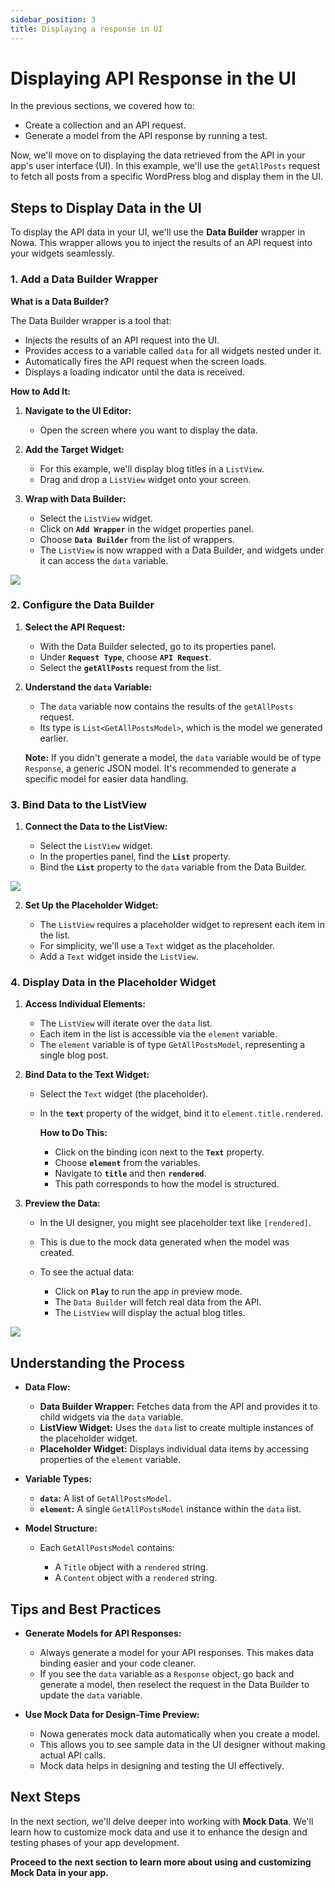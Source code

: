 ```yaml
---
sidebar_position: 3
title: Displaying a response in UI
---
```




# Displaying API Response in the UI

In the previous sections, we covered how to:

- Create a collection and an API request.
- Generate a model from the API response by running a test.

Now, we'll move on to displaying the data retrieved from the API in your app's user interface (UI). In this example, we'll use the `getAllPosts` request to fetch all posts from a specific WordPress blog and display them in the UI.

## Steps to Display Data in the UI

To display the API data in your UI, we'll use the **Data Builder** wrapper in Nowa. This wrapper allows you to inject the results of an API request into your widgets seamlessly.

### 1. Add a Data Builder Wrapper

**What is a Data Builder?**

The Data Builder wrapper is a tool that:

- Injects the results of an API request into the UI.
- Provides access to a variable called `data` for all widgets nested under it.
- Automatically fires the API request when the screen loads.
- Displays a loading indicator until the data is received.

**How to Add It:**

1. **Navigate to the UI Editor:**

   - Open the screen where you want to display the data.

2. **Add the Target Widget:**

   - For this example, we'll display blog titles in a `ListView`.
   - Drag and drop a `ListView` widget onto your screen.

3. **Wrap with Data Builder:**

   - Select the `ListView` widget.
   - Click on **`Add Wrapper`** in the widget properties panel.
   - Choose **`Data Builder`** from the list of wrappers.
   - The `ListView` is now wrapped with a Data Builder, and widgets under it can access the `data` variable.

![](./img/display-data/add-databuilder.gif)


### 2. Configure the Data Builder

1. **Select the API Request:**

   - With the Data Builder selected, go to its properties panel.
   - Under **`Request Type`**, choose **`API Request`**.
   - Select the **`getAllPosts`** request from the list.

2. **Understand the `data` Variable:**

   - The `data` variable now contains the results of the `getAllPosts` request.
   - Its type is `List<GetAllPostsModel>`, which is the model we generated earlier.

   **Note:** If you didn't generate a model, the `data` variable would be of type `Response`, a generic JSON model. It's recommended to generate a specific model for easier data handling.

### 3. Bind Data to the ListView

1. **Connect the Data to the ListView:**

   - Select the `ListView` widget.
   - In the properties panel, find the **`List`** property.
   - Bind the **`List`** property to the `data` variable from the Data Builder.

![](./img/display-data/connecttodata.gif)


2. **Set Up the Placeholder Widget:**

   - The `ListView` requires a placeholder widget to represent each item in the list.
   - For simplicity, we'll use a `Text` widget as the placeholder.
   - Add a `Text` widget inside the `ListView`.

### 4. Display Data in the Placeholder Widget

1. **Access Individual Elements:**

   - The `ListView` will iterate over the `data` list.
   - Each item in the list is accessible via the `element` variable.
   - The `element` variable is of type `GetAllPostsModel`, representing a single blog post.

2. **Bind Data to the Text Widget:**

   - Select the `Text` widget (the placeholder).
   - In the **`text`** property of the widget, bind it to `element.title.rendered`.

     **How to Do This:**

     - Click on the binding icon next to the **`Text`** property.
     - Choose **`element`** from the variables.
     - Navigate to **`title`** and then **`rendered`**.
     - This path corresponds to how the model is structured.

3. **Preview the Data:**

   - In the UI designer, you might see placeholder text like `[rendered]`.
   - This is due to the mock data generated when the model was created.
   - To see the actual data:

     - Click on **`Play`** to run the app in preview mode.
     - The `Data Builder` will fetch real data from the API.
     - The `ListView` will display the actual blog titles.

![](./img/display-data/connect-element.gif)


## Understanding the Process

- **Data Flow:**

  - **Data Builder Wrapper:** Fetches data from the API and provides it to child widgets via the `data` variable.
  - **ListView Widget:** Uses the `data` list to create multiple instances of the placeholder widget.
  - **Placeholder Widget:** Displays individual data items by accessing properties of the `element` variable.

- **Variable Types:**

  - **`data`:** A list of `GetAllPostsModel`.
  - **`element`:** A single `GetAllPostsModel` instance within the `data` list.

- **Model Structure:**

  - Each `GetAllPostsModel` contains:

    - A `Title` object with a `rendered` string.
    - A `Content` object with a `rendered` string.

## Tips and Best Practices

- **Generate Models for API Responses:**

  - Always generate a model for your API responses. This makes data binding easier and your code cleaner.
  - If you see the `data` variable as a `Response` object, go back and generate a model, then reselect the request in the Data Builder to update the `data` variable.

- **Use Mock Data for Design-Time Preview:**

  - Nowa generates mock data automatically when you create a model.
  - This allows you to see sample data in the UI designer without making actual API calls.
  - Mock data helps in designing and testing the UI effectively.

## Next Steps

In the next section, we'll delve deeper into working with **Mock Data**. We'll learn how to customize mock data and use it to enhance the design and testing phases of your app development.


**Proceed to the next section to learn more about using and customizing Mock Data in your app.**